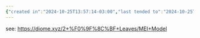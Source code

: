 ```yaml
---
{"created in":"2024-10-25T13:57:14-03:00","last tended to":"2024-10-25T14:36:44-03:00","tags":["metacrisis","framework","technology","design","🌿"],"dg-publish":true,"notestage":["🌿"],"permalink":"/models-and-frameworks/design/mei-model/","dgPassFrontmatter":true,"created":"2024-10-25T13:57:14.046-03:00","updated":"2024-10-25T14:40:43.590-03:00"}
---
```


see: https://diome.xyz/2+%F0%9F%8C%BF+Leaves/MEI+Model